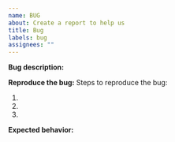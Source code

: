 ```yaml
---
name: BUG
about: Create a report to help us
title: Bug
labels: bug
assignees: ""
---
```


**Bug description:**

<!-- A clear and concise description of what the bug is. -->

**Reproduce the bug:**
Steps to reproduce the bug:

1.
2.
3.

**Expected behavior:**

<!-- A clear and concise description of what you think should happen. -->
